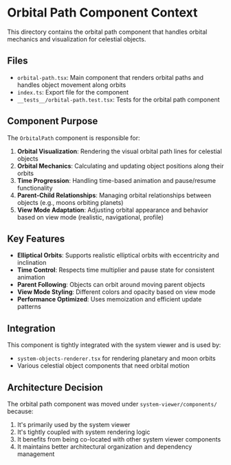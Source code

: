 # Orbital Path Component Context

This directory contains the orbital path component that handles orbital mechanics and visualization for celestial objects.

## Files

- `orbital-path.tsx`: Main component that renders orbital paths and handles object movement along orbits
- `index.ts`: Export file for the component
- `__tests__/orbital-path.test.tsx`: Tests for the orbital path component

## Component Purpose

The `OrbitalPath` component is responsible for:

1. **Orbital Visualization**: Rendering the visual orbital path lines for celestial objects
2. **Orbital Mechanics**: Calculating and updating object positions along their orbits
3. **Time Progression**: Handling time-based animation and pause/resume functionality
4. **Parent-Child Relationships**: Managing orbital relationships between objects (e.g., moons orbiting planets)
5. **View Mode Adaptation**: Adjusting orbital appearance and behavior based on view mode (realistic, navigational, profile)

## Key Features

- **Elliptical Orbits**: Supports realistic elliptical orbits with eccentricity and inclination
- **Time Control**: Respects time multiplier and pause state for consistent animation
- **Parent Following**: Objects can orbit around moving parent objects
- **View Mode Styling**: Different colors and opacity based on view mode
- **Performance Optimized**: Uses memoization and efficient update patterns

## Integration

This component is tightly integrated with the system viewer and is used by:
- `system-objects-renderer.tsx` for rendering planetary and moon orbits
- Various celestial object components that need orbital motion

## Architecture Decision

The orbital path component was moved under `system-viewer/components/` because:
1. It's primarily used by the system viewer
2. It's tightly coupled with system rendering logic
3. It benefits from being co-located with other system viewer components
4. It maintains better architectural organization and dependency management 